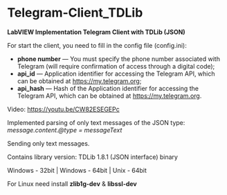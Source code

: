 # Telegram-Client_TDLib

<b>LabVIEW Implementation Telegram Client with TDLib (JSON)</b>

For start the client, you need to fill in the config file (config.ini):
- <b>phone number</b> — You must specify the phone number associated with Telegram (will require confirmation of access through a digital code);
- <b>api_id</b> — Application identifier for accessing the Telegram API, which can be obtained at https://my.telegram.org;
- <b>api_hash</b> — Hash of the Application identifier for accessing the Telegram API, which can be obtained at https://my.telegram.org.

Video: https://youtu.be/CW82ESEGEPc

Implemented parsing of only text messages of the JSON type: <i>message.content.@type = messageText</i>

Sending only text messages.

Contains library version: TDLib 1.8.1 (JSON interface) binary

Windows - 32bit | Windows - 64bit | Unix - 64bit

For Linux need install <b>zlib1g-dev</b> & <b>libssl-dev</b>
